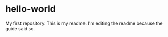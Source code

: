 # hello-world
My first repository.
This is my readme. I'm editing the readme because the guide said so.
